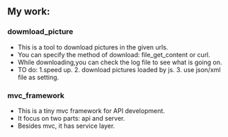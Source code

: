## My work:

### dowmload_picture
- This is a tool to download pictures in the given urls.
- You can specify the method of download: file_get_content or curl.
- While downloading,you can check the log file to see what is going on.
- TO do: 1.speed up. 2. download pictures loaded by js. 3. use json/xml file as setting. 

### mvc_framework
- This is a tiny mvc framework for API development.
- It focus on two parts: api and server.
- Besides mvc, it has service layer.
